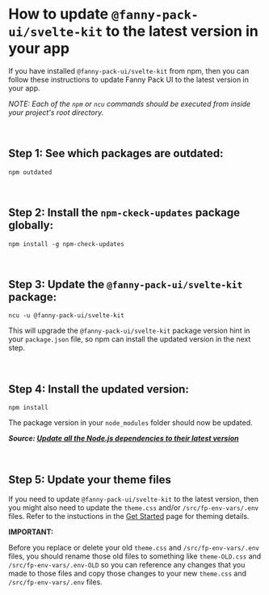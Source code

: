 # How to update `@fanny-pack-ui/svelte-kit` to the latest version in your app
If you have installed `@fanny-pack-ui/svelte-kit` from npm, then you can follow these instructions to update Fanny Pack UI to the latest version in your app.

*NOTE: Each of the `npm` or `ncu` commands should be executed from inside your project's root directory.*

<br>

## Step 1: See which packages are outdated:
```
npm outdated
```

<br>

## Step 2: Install the `npm-ckeck-updates` package globally:

```
npm install -g npm-check-updates
```

<br>

## Step 3: Update the `@fanny-pack-ui/svelte-kit` package:

```
ncu -u @fanny-pack-ui/svelte-kit
```
This will upgrade the `@fanny-pack-ui/svelte-kit` package version hint in your `package.json` file, so npm can install the updated version in the next step.

<br>

## Step 4: Install the updated version:

```
npm install
```
The package version in your `node_modules` folder should now be updated.

***Source: [Update all the Node.js dependencies to their latest version](https://nodejs.dev/learn/update-all-the-nodejs-dependencies-to-their-latest-version)***

<br>

## Step 5: Update your theme files

If you need to update `@fanny-pack-ui/svelte-kit` to the latest version, then you might also need to update the `theme.css` and/or `/src/fp-env-vars/.env` files. Refer to the instuctions in the [Get Started](/get-started) page for theming details.

**IMPORTANT:**

Before you replace or delete your old `theme.css` and `/src/fp-env-vars/.env` files, you should rename those old files to something like `theme-OLD.css` and `/src/fp-env-vars/.env-OLD` so you can reference any changes that you made to those files and copy those changes to your new `theme.css` and `/src/fp-env-vars/.env` files.
